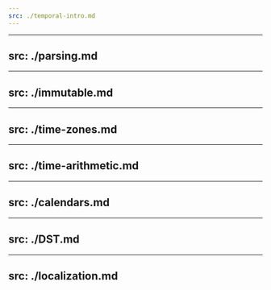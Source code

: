 ```yaml
---
src: ./temporal-intro.md
---
```


---
src: ./parsing.md
---

---
src: ./immutable.md
---

---
src: ./time-zones.md
---

---
src: ./time-arithmetic.md
---

---
src: ./calendars.md
---

---
src: ./DST.md
---

---
src: ./localization.md
---